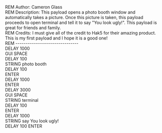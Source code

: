 REM Author: Cameron Glass
<br>
REM Description: This payload opens a photo booth window and automatically takes a picture. Once this picture is taken, this payload proceeds to open terminal and tell it to say "You look ugly!". This payload is great for friends and family.
<br>
REM Credits: I must give all of the credit to Hak5 for their amazing product. This is my first payload and I hope it is a good one!
<br>
REM --------------------------------
<br>
DELAY 1000
<br>
GUI SPACE
<br>
DELAY 100
<br>
STRING photo booth
<br>
DELAY 100
<br>
ENTER
<br>
DELAY 1000
<br>
ENTER
<br>
DELAY 3000
<br>
GUI SPACE
<br>
STRING terminal
<br>
DELAY 100
<br>
ENTER
<br>
DELAY 1000
<br>
STRING say You look ugly!
<br>
DELAY 100
ENTER